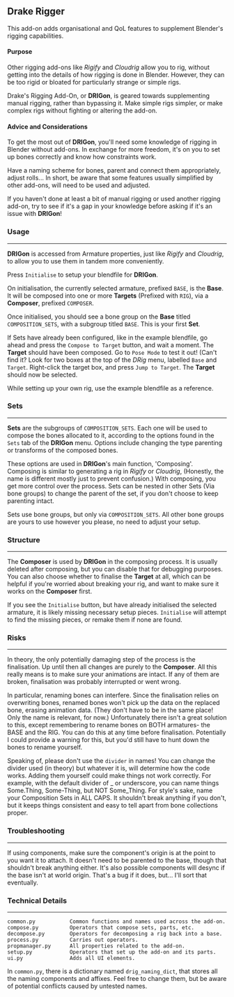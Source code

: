 ## Drake Rigger

This add-on adds organisational and QoL features to supplement Blender's rigging capabilities.

#### Purpose

Other rigging add-ons like *Rigify* and *Cloudrig* allow you to rig,
without getting into the details of how rigging is done in Blender.
However, they can be too rigid or bloated for particularly strange or simple rigs. 

Drake's Rigging Add-On, or **DRIGon**, is geared towards supplementing manual rigging, rather than bypassing it.
Make simple rigs simpler, or make complex rigs without fighting or altering the add-on.

#### Advice and Considerations

To get the most out of **DRIGon**, you'll need some knowledge of rigging in Blender without add-ons.
In exchange for more freedom, it's on you to set up bones correctly and know how constraints work. 

Have a naming scheme for bones, parent and connect them appropriately, adjust rolls...
In short, be aware that some features usually simplified by other add-ons, 
will need to be used and adjusted.

If you haven't done at least a bit of manual rigging or used another rigging add-on,
try to see if it's a gap in your knowledge before asking if it's an issue with **DRIGon**!

### Usage
-------------

**DRIGon** is accessed from Armature properties, just like *Rigify* and *Cloudrig*,
to allow you to use them in tandem more conveniently.

Press `Initialise` to setup your blendfile for **DRIGon**.

On initialisation, the currently selected armature, prefixed `BASE`, is the **Base**.
It will be composed into one or more **Targets** (Prefixed with `RIG`), 
via a **Composer**, prefixed `COMPOSER`.

Once initialised, you should see a bone group on the **Base** titled `COMPOSITION_SETS`,
with a subgroup titled `BASE`. This is your first **Set**.

If Sets have already been configured, like in the example blendfile,
go ahead and press the `Compose to Target` button, and wait a moment.
The **Target** should have been composed. Go to `Pose Mode` to test it out!
(Can't find it? Look for two boxes at the top of the *DRig* menu, labelled `Base` and `Target`.
Right-click the target box, and press `Jump to Target`. The **Target** should now be selected.

While setting up your own rig, use the example blendfile as a reference.

### Sets
------------

**Sets** are the subgroups of `COMPOSITION_SETS`. 
Each one will be used to compose the bones allocated to it, 
according to the options found in the `Sets` tab of the **DRIGon** menu.
Options include changing the type parenting or transforms of the composed bones. 

These options are used in **DRIGon**'s main function, 'Composing'. 
Composing is similar to generating a rig in *Rigify* or *Cloudrig*, 
(Honestly, the name is different mostly just to prevent confusion.) 
With composing, you get more control over the process.
Sets can be nested in other Sets (Via bone groups) to change the parent of the set, 
if you don't choose to keep parenting intact.

Sets use bone groups, but only via `COMPOSITION_SETS`. 
All other bone groups are yours to use however you please, no need to adjust your setup.

### Structure
-----------------

The **Composer** is used by **DRIGon** in the composing process. 
It is usually deleted after composing, but you can disable that for debugging purposes.
You can also choose whether to finalise the **Target** at all, 
which can be helpful if you're worried about breaking your rig,
and want to make sure it works on the **Composer** first.

If you see the `Initialise` button, but have already initialised the selected armature,
it is likely missing necessary setup pieces.
`Initialise` will attempt to find the missing pieces, or remake them if none are found.

### Risks
----------
In theory, the only potentially damaging step of the process is the finalisation.
Up until then all changes are purely to the **Composer**.
All this really means is to make sure your animations are intact. If any of them are broken,
finalisation was probably interrupted or went wrong. 

In particular, renaming bones can interfere. Since the finalisation relies on overwriting bones,
renamed bones won't pick up the data on the replaced bone, erasing animation data.
(They don't have to be in the same place! Only the name is relevant, for now.)
Unfortunately there isn't a great solution to this, except remembering to rename bones on BOTH
armatures- the BASE and the RIG. You can do this at any time before finalisation.
Potentially I could provide a warning for this, but you'd still have to hunt down the bones to rename yourself.

Speaking of, please don't use the `divider` in names! You can change the divider used 
(in theory) but whatever it is, will determine how the code works. Adding them yourself could
make things not work correctly. For example, with the default divider of _ or underscore, you
can name things Some.Thing, Some-Thing, but NOT Some_Thing.
For style's sake, name your Composition Sets in ALL CAPS. It shouldn't break anything if you
don't, but it keeps things consistent and easy to tell apart from bone collections proper.

### Troubleshooting
----------------------
If using components, make sure the component's origin is at the point to you want it to attach.
It doesn't need to be parented to the base, though that shouldn't break anything either.
It's also possible components will desync if the base isn't at world origin. That's a bug
if it does, but... I'll sort that eventually.

### Technical Details
----------------------

```
common.py           Common functions and names used across the add-on.
compose.py          Operators that compose sets, parts, etc.
decompose.py        Operators for decomposing a rig back into a base.
process.py          Carries out operators.
propmanager.py      All properties related to the add-on.
setup.py            Operators that set up the add-on and its parts.
ui.py               Adds all UI elements.
```
In `common.py`, there is a dictionary named `drig_naming_dict`, that stores all the naming components and affixes.
Feel free to change them, but be aware of potential conflicts caused by untested names.

